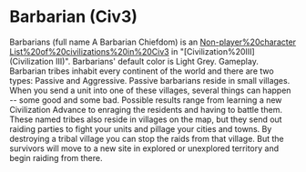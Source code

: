 # Barbarian (Civ3)

Barbarians (full name A Barbarian Chiefdom) is an [Non-player%20character](unplayable) [List%20of%20civilizations%20in%20Civ3](civilization) in "[Civilization%20III](Civilization III)". Barbarians' default color is Light Grey.
Gameplay.
Barbarian tribes inhabit every continent of the world and there are two types: Passive and Aggressive.
Passive barbarians reside in small villages. When you send a unit into one of these villages, several things can happen -- some good and some bad. Possible results range from learning a new Civilization Advance to enraging the residents and having to battle them.
These named tribes also reside in villages on the map, but they send out raiding parties to fight your units and pillage your cities and towns. By destroying a tribal village you can stop the raids from that village. But the survivors will move to a new site in explored or unexplored territory and begin raiding from there.